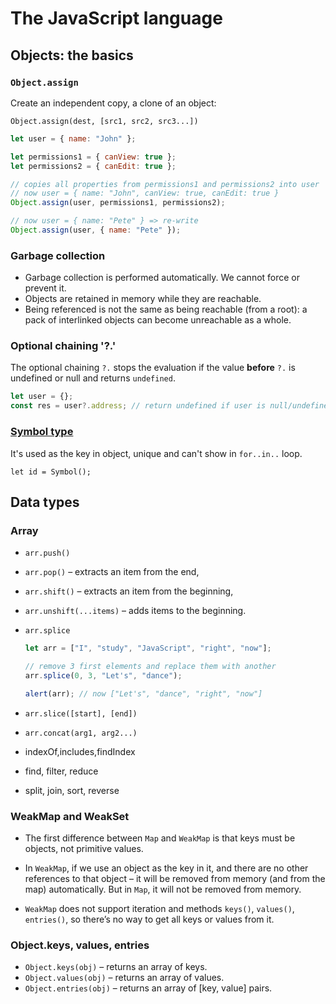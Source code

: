 # The JavaScript language

## Objects: the basics

### `Object.assign`

Create an independent copy, a clone of an object:

`Object.assign(dest, [src1, src2, src3...])`

```js
let user = { name: "John" };

let permissions1 = { canView: true };
let permissions2 = { canEdit: true };

// copies all properties from permissions1 and permissions2 into user
// now user = { name: "John", canView: true, canEdit: true }
Object.assign(user, permissions1, permissions2);

// now user = { name: "Pete" } => re-write
Object.assign(user, { name: "Pete" });
```

### Garbage collection

- Garbage collection is performed automatically. We cannot force or prevent it.
- Objects are retained in memory while they are reachable.
- Being referenced is not the same as being reachable (from a root): a pack of interlinked objects can become unreachable as a whole.

### Optional chaining '?.'

The optional chaining `?.` stops the evaluation if the value **before** `?.` is undefined or null and returns `undefined`.

```js
let user = {};
const res = user?.address; // return undefined if user is null/undefined
```

### [Symbol type](https://javascript.info/symbol)

It's used as the key in object, unique and can't show in `for..in..` loop.

`let id = Symbol();`

## Data types

### Array

- `arr.push()`
- `arr.pop()` – extracts an item from the end,
- `arr.shift()` – extracts an item from the beginning,
- `arr.unshift(...items)` – adds items to the beginning.
- `arr.splice`

  ```js
  let arr = ["I", "study", "JavaScript", "right", "now"];

  // remove 3 first elements and replace them with another
  arr.splice(0, 3, "Let's", "dance");

  alert(arr); // now ["Let's", "dance", "right", "now"]
  ```

- `arr.slice([start], [end])`
- `arr.concat(arg1, arg2...)`
- indexOf,includes,findIndex
- find, filter, reduce
- split, join, sort, reverse

### WeakMap and WeakSet

- The first difference between `Map` and `WeakMap` is that keys must be objects, not primitive values.
- In `WeakMap`, if we use an object as the key in it, and there are no other references to that object – it will be removed from memory (and from the map) automatically. But in `Map`, it will not be removed from memory.

- `WeakMap` does not support iteration and methods `keys()`, `values()`, `entries()`, so there’s no way to get all keys or values from it.

### Object.keys, values, entries

- `Object.keys(obj)` – returns an array of keys.
- `Object.values(obj)` – returns an array of values.
- `Object.entries(obj)` – returns an array of [key, value] pairs.
